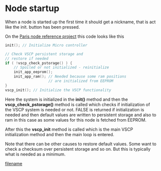 # Node startup

When a node is started up the first time it should get a nickname, that is act like the init. button has been pressed.

On the [Paris node reference project](https://www.grodansparadis.com/paris/manual/doku.php?id=start) this code looks like this

```cpp
init(); // Initialize Micro controller

// Check VSCP persistent storage and
// restore if needed
if ( !vscp_check_pstorage() ) {
    // Spoiled or not initialized - reinitialize
    init_app_eeprom();
    init_app_ram(); // Needed because some ram positions
                    // are initialized from EEPROM
}
vscp_init(); // Initialize the VSCP functionality
```

Here the system is initialized in the **init()** method and then the **vscp_check_pstorage()** method is called which checks if initialization of the VSCP system is needed or not.  FALSE is returned if initialization is needed and then default values are written to persistent storage and also to ram in this case as some values for this node is fetched from EEPROM.

After this the **vscp_init** method is called which is the main VSCP initialization method and then the main loop is entered.

Note that there can be other causes to restore default values. Some want to check a checksum over persistent storage and so on. But this is typically what is needed as a minimum.


[filename](./bottom_copyright.md ':include')

